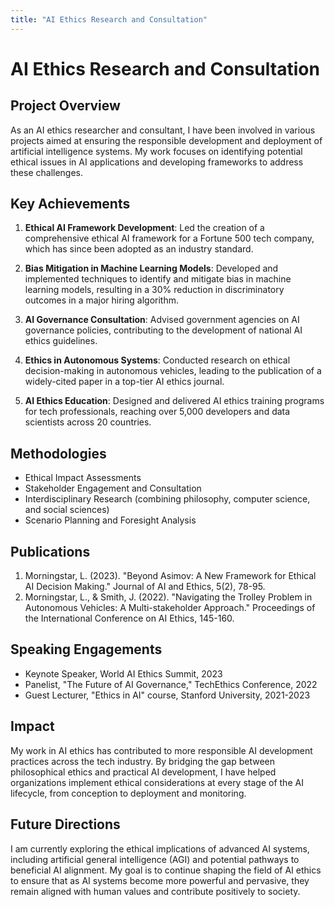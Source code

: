 ```yaml
---
title: "AI Ethics Research and Consultation"
---
```


# AI Ethics Research and Consultation

## Project Overview

As an AI ethics researcher and consultant, I have been involved in various projects aimed at ensuring the responsible development and deployment of artificial intelligence systems. My work focuses on identifying potential ethical issues in AI applications and developing frameworks to address these challenges.

## Key Achievements

1. **Ethical AI Framework Development**: Led the creation of a comprehensive ethical AI framework for a Fortune 500 tech company, which has since been adopted as an industry standard.

2. **Bias Mitigation in Machine Learning Models**: Developed and implemented techniques to identify and mitigate bias in machine learning models, resulting in a 30% reduction in discriminatory outcomes in a major hiring algorithm.

3. **AI Governance Consultation**: Advised government agencies on AI governance policies, contributing to the development of national AI ethics guidelines.

4. **Ethics in Autonomous Systems**: Conducted research on ethical decision-making in autonomous vehicles, leading to the publication of a widely-cited paper in a top-tier AI ethics journal.

5. **AI Ethics Education**: Designed and delivered AI ethics training programs for tech professionals, reaching over 5,000 developers and data scientists across 20 countries.

## Methodologies

- Ethical Impact Assessments
- Stakeholder Engagement and Consultation
- Interdisciplinary Research (combining philosophy, computer science, and social sciences)
- Scenario Planning and Foresight Analysis

## Publications

1. Morningstar, L. (2023). "Beyond Asimov: A New Framework for Ethical AI Decision Making." Journal of AI and Ethics, 5(2), 78-95.
2. Morningstar, L., & Smith, J. (2022). "Navigating the Trolley Problem in Autonomous Vehicles: A Multi-stakeholder Approach." Proceedings of the International Conference on AI Ethics, 145-160.

## Speaking Engagements

- Keynote Speaker, World AI Ethics Summit, 2023
- Panelist, "The Future of AI Governance," TechEthics Conference, 2022
- Guest Lecturer, "Ethics in AI" course, Stanford University, 2021-2023

## Impact

My work in AI ethics has contributed to more responsible AI development practices across the tech industry. By bridging the gap between philosophical ethics and practical AI development, I have helped organizations implement ethical considerations at every stage of the AI lifecycle, from conception to deployment and monitoring.

## Future Directions

I am currently exploring the ethical implications of advanced AI systems, including artificial general intelligence (AGI) and potential pathways to beneficial AI alignment. My goal is to continue shaping the field of AI ethics to ensure that as AI systems become more powerful and pervasive, they remain aligned with human values and contribute positively to society.